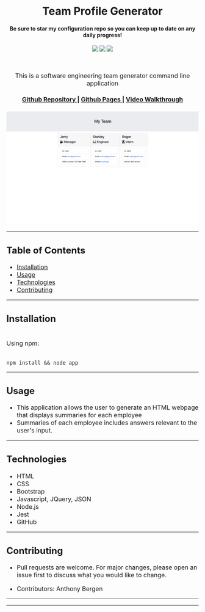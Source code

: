 <h1 align="center">
Team Profile Generator
</h1>
<h4 align="center" style="margin-bottom:10px">Be sure to star my configuration repo so you can keep up to date on any daily progress!</h4>
<div align="center">
  <h4>
    </a>
    <a href="https://github.com/adbergen/team-profile-generator/stargazers"><img src="https://img.shields.io/github/stars/adbergen/team-profile-generator.svg?style=plasticr"/></a>
    <a href="https://github.com/adbergen/team-profile-generator/commits/master"><img src="https://img.shields.io/github/last-commit/adbergen/team-profile-generator.svg?style=plasticr"/></a>
        <a href="https://github.com/adbergen/team-profile-generator/commits/master"><img src="https://img.shields.io/github/commit-activity/y/adbergen/team-profile-generator.svg?style=plasticr"/></a>
</h4>
<br>
</div>
<p align="center"><font size="3">
This is a software engineering team generator command line application</p>
<div align="center"><a name="menu"></a>
  <h4>
    <a href="https://github.com/adbergen/team-profile-generator">
      Github Repository
    </a>
<span> | </span>
<a href="https://adbergen.github.io/team-profile-generator/">
      Github Pages
    </a>
    <span> | </span>
<a href="https://drive.google.com/file/d/1Oq7LiY2mcf2A99yc5mG1w3OYhTQQEhaT/view">
      Video Walkthrough
    </a>
  </h4>
</div>

![Screenshot of application demo](assets/demo.png)

<hr>

## Table of Contents

- [Installation](#installation)
- [Usage](#usage)
- [Technologies](#technologies)
- [Contributing](#contributing)

<hr>

## Installation

<br>
Using npm:

<br>
<br>

    npm install && node app

<hr>

## Usage

- This application allows the user to generate an HTML webpage that displays summaries for each employee
- Summaries of each employee includes answers relevant to the user's input.

<hr>

## Technologies

<ul>
<li>HTML</li>
<li>CSS</li>
<li>Bootstrap</li>
<li>Javascript, JQuery, JSON</li>
<li>Node.js</li>
<li>Jest</li>
<li>GitHub</li>
</ul>

<hr>

## Contributing

- Pull requests are welcome. For major changes, please open an issue first to discuss what you would like to change.

- Contributors: Anthony Bergen

<hr><hr>
